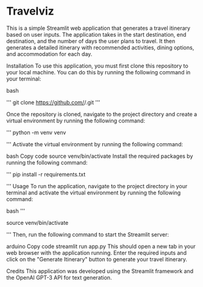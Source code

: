 # Travelviz


This is a simple Streamlit web application that generates a travel itinerary based on user inputs. The application takes in the start destination, end destination, and the number of days the user plans to travel. It then generates a detailed itinerary with recommended activities, dining options, and accommodation for each day.

Installation
To use this application, you must first clone this repository to your local machine. You can do this by running the following command in your terminal:

bash

''' git clone https://github.com/<username>/<repository>.git
'''

Once the repository is cloned, navigate to the project directory and create a virtual environment by running the following command:

'''
python -m venv venv

'''
Activate the virtual environment by running the following command:

bash
Copy code
source venv/bin/activate
Install the required packages by running the following command:

'''
pip install -r requirements.txt

'''
Usage
To run the application, navigate to the project directory in your terminal and activate the virtual environment by running the following command:

bash
'''

source venv/bin/activate

'''
Then, run the following command to start the Streamlit server:

arduino
Copy code
streamlit run app.py
This should open a new tab in your web browser with the application running. Enter the required inputs and click on the "Generate Itinerary" button to generate your travel itinerary.

Credits
This application was developed using the Streamlit framework and the OpenAI GPT-3 API for text generation.
